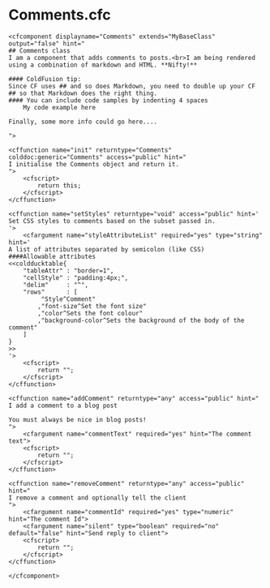 # Comments.cfc
	<cfcomponent displayname="Comments" extends="MyBaseClass" output="false" hint="
	## Comments class
	I am a component that adds comments to posts.<br>I am being rendered using a combination of markdown and HTML. **Nifty!**
		
	#### ColdFusion tip:
	Since CF uses ## and so does Markdown, you need to double up your CF ## so that Markdown does the right thing.
	#### You can include code samples by indenting 4 spaces
	    My code example here
	
	Finally, some more info could go here....
				
	">
	
	<cffunction name="init" returntype="Comments" colddoc:generic="Comments" access="public" hint="
	I initialise the Comments object and return it.
	">
		<cfscript>
			return this;
		</cfscript>
	</cffunction>
	
	<cffunction name="setStyles" returntype="void" access="public" hint='
	Set CSS styles to comments based on the subset passed in.
	'>
		<cfargument name="styleAttributeList" required="yes" type="string" hint='
	A list of attributes separated by semicolon (like CSS)
	####Allowable attributes	
	<<coldducktable{
		"tableAttr" : "border=1",
		"cellStyle"	: "padding:4px;",
		"delim"		: "^",
		"rows"		: [
			 "Style^Comment"
			,"font-size^Set the font size"
			,"color^Sets the font colour"
			,"background-color^Sets the background of the body of the comment"
		]						
	}
	>>	
	'>
		<cfscript>
			return "";
		</cfscript>
	</cffunction>
	
	<cffunction name="addComment" returntype="any" access="public" hint="
	I add a comment to a blog post
		 
	You must always be nice in blog posts!	
	">
		<cfargument name="commentText" required="yes" hint="The comment text">
		<cfscript>
			return "";
		</cfscript>
	</cffunction>
	
	<cffunction name="removeComment" returntype="any" access="public" hint="
	I remove a comment and optionally tell the client
	">
		<cfargument name="commentId" required="yes" type="numeric" hint="The comment Id">
		<cfargument name="silent" type="boolean" required="no" default="false" hint="Send reply to client">
		<cfscript>
			return "";
		</cfscript>
	</cffunction>
	
	</cfcomponent>
